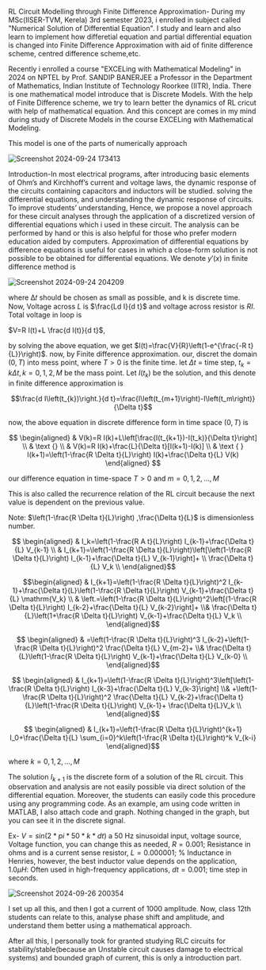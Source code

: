 RL Circuit Modelling through Finite Difference Approximation- During my MSc(IISER-TVM, Kerela) 3rd semester 2023, i enrolled in subject called "Numerical Solution of Differential Equation". I study and learn and also learn to implement how differetial equation and partial differential equation is changed into Finite Difference Approximation with aid of finite difference scheme, centred difference scheme,etc.

Recently i enrolled a course "EXCELing with Mathematical Modeling" in 2024 on NPTEL by Prof. SANDIP BANERJEE a Professor in the Department of Mathematics, Indian Institute of Technology Roorkee (IITR), India. There is one mathematical model introduce that is Discrete Models. With the help of Finite Difference scheme, we try to learn better the dynamics of RL cricut with help of mathematical equation. And this concept are comes in my mind during study of Discrete Models in the course EXCELing with Mathematical Modeling.

This model is one of the parts of numerically approach

![Screenshot 2024-09-24 173413](https://github.com/user-attachments/assets/bc58d60b-a3aa-48d2-afef-66de71c62577) 

Introduction-In most electrical programs, after introducing basic elements of Ohm’s and Kirchhoff’s current and voltage laws, the dynamic response of the circuits containing capacitors and inductors will be studied. solving the differential equations, and understanding the dynamic response of circuits. To improve students’ understanding, Hence, we propose a novel approach for these circuit analyses through the application of a discretized version of differential equations which i used in these circuit. The analysis can be performed by hand or this is also helpful for those who prefer modern education aided by computers. Approximation of differential equations by difference equations is useful for cases in which a close-form solution is not possible to be obtained for differential equations. We denote $y'(x)$ in finite difference method is 

![Screenshot 2024-09-24 204209](https://github.com/user-attachments/assets/f226e8f7-a9ad-4929-8214-119a8c0ad072)

where ∆𝑡 should be chosen as small as possible, and k is discrete time. Now, Voltage across $L$ is $\frac{Ld I}{d t}$ and voltage across resistor is $R I$. Total voltage in loop is 

$V=R I(t)+L \frac{d I(t)}{d t}$, 

by solving the above equation, we get $I(t)=\frac{V}{R}\left(1-e^{\frac{-R t}{L}}\right)$. now, by Finite difference approximation. our, discret the domain $(0, T)$ into mess point, where $T>0$ is the finite time. let $\Delta t$ = time step, $t_k=k \Delta t, k=0,1,2, M$ be the mass point. Let $I(t _k)$ be the solution, and this denote in finite difference approximation is

$$\frac{d I\left(t_{k})\right.}{d t}=\frac{I\left(t_{m+1}\right)-I\left(t_m\right)}{\Delta t}$$

now, the above equation in discrete difference form in time 
space $(0,T)$ is

$$
\begin{aligned}
&  V(k)=R I(k)+L\left[\frac{I(t_{k+1})-I(t_k)}{\Delta t}\right] \\
& \text {} \\
& V(k)=R I(k)+\frac{L}{\Delta t}[I(k+1)-I(k)] \\
& \text { } I(k+1)=\left(1-\frac{R \Delta t}{L}\right) I(k)+\frac{\Delta t}{L} V(k)
\end{aligned}
$$

our difference equation in time-space $T>0$ and  $m=0,1,2, \ldots, M$ 

This is also called the recurrence relation of the RL circuit because the next value is dependent on the previous value.

Note: $\left(1-\frac{R \Delta t}{L}\right) ,\frac{\Delta t}{L}$ is dimensionless
number. 

$$
\begin{aligned}
& I_k=\left(1-\frac{R A t}{L}\right) I_{k-1}+\frac{\Delta t}{L} V_{k-1} \\
& I_{k+1}=\left(1-\frac{R \Delta t}{L}\right)\left[\left(1-\frac{R \Delta t}{L}\right) I_{k-1}+\frac{\Delta t}{L} V_{k-1}\right]+ \\ \frac{\Delta t}{L} V_k \\
\end{aligned}$$

$$\begin{aligned}
& I_{k+1}=\left(1-\frac{R \Delta t}{L}\right)^2 I_{k-1}+\frac{\Delta t}{L}\left(1-\frac{R \Delta t}{L}\right) V_{k-1}+\frac{\Delta t}{L} \mathrm{V_k} \\
& \left.=\left(1-\frac{R \Delta t}{L}\right)^2\left[(1-\frac{R \Delta t}{L}\right) I_{k-2}+\frac{\Delta t}{L} V_{k-2}\right]+ \\& \frac{\Delta t}{L}\left(1+\frac{R \Delta t}{L}\right) V_{k-1}+\frac{\Delta t}{L} V_k \\
\end{aligned}$$

$$
\begin{aligned}
& =\left(1-\frac{R \Delta t}{L}\right)^3 I_{k-2}+\left(1-\frac{R \Delta t}{L}\right)^2 \frac{\Delta t}{L} V_{m-2}+ \\& \frac{\Delta t}{L}\left(1-\frac{R \Delta t}{L}\right) V_{k-1}+\frac{\Delta t}{L} V_{k-0} \\
\end{aligned}$$

$$
\begin{aligned}
& I_{k+1}=\left(1-\frac{R \Delta t}{L}\right)^3\left[\left(1-\frac{R \Delta t}{L}\right) I_{k-3}+\frac{\Delta t}{L} V_{k-3}\right] \\& +\left(1-\frac{R \Delta t}{L}\right)^2 \frac{\Delta t}{L} V_{k-2}+\frac{\Delta t}{L}\left(1-\frac{R \Delta t}{L}\right) V_{k-1}+ \frac{\Delta t}{L}V_k \\
\end{aligned}$$

$$
\begin{aligned}
& I_{k+1}=\left(1-\frac{R \Delta t}{L}\right)^{k+1} I_0+\frac{\Delta t}{L} \sum_{i=0}^k\left(1-\frac{R \Delta t}{L}\right)^k V_{k-i}
\end{aligned}$$

where $k=0,1,2, \ldots, M$

The solution $I_{k+1}$ is the discrete form of a solution of the RL circuit.
This observation and analysis are not easily possible via direct 
solution of the differential equation. Moreover, the students 
can easily code this procedure using any programming code. As an example, am using code written in
MATLAB, I also attach code and graph. Nothing changed in the graph, but you can see it in the discrete signal.

Ex- $V = sin(2*pi*50*k*dt)$ a 50 Hz sinusoidal input, voltage source, Voltage function, you can change this as needed,
$R = 0.001$; Resistance in ohms and is a current sense resistor, $L = 0.000001$; % Inductance in Henries, however, the best inductor value depends on the application, $1.0 µH$: Often used in high-frequency applications, $dt = 0.001$; time step in seconds.

![Screenshot 2024-09-26 200354](https://github.com/user-attachments/assets/ac8a810b-6f71-4dc8-9123-d51a29f9589a)

I set up all this, and then I got a current of $1000$ amplitude.
Now, class 12th students can relate to this, analyse phase shift and amplitude, and understand them better using a mathematical approach.

After all this, I personally took for granted studying RLC circuits for stability/stable(because an Unstable circuit causes damage to
electrical systems) and bounded graph of current, this is only a introduction part.

